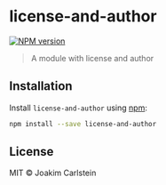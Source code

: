 # license-and-author

[![NPM version][npm-image]][npm-url]

> A module with license and author

## Installation

Install `license-and-author` using [npm](https://www.npmjs.com/):

```bash
npm install --save license-and-author
```

## License

MIT © Joakim Carlstein

[npm-url]: https://npmjs.org/package/license-and-author
[npm-image]: https://badge.fury.io/js/license-and-author.svg
